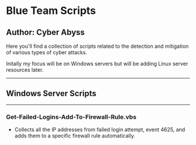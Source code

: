 # Blue Team Scripts
## Author: Cyber Abyss

Here you'll find a collection of scripts related to the detection and mitigation of various types of cyber attacks. 

Initally my focus will be on Windows servers but will be adding Linux server resources later.

---
## Windows Server Scripts
---
### Get-Failed-Logins-Add-To-Firewall-Rule.vbs
 - Collects all the IP addresses from failed login attempt, event 4625, and adds them to a specific firewall rule automatically.
